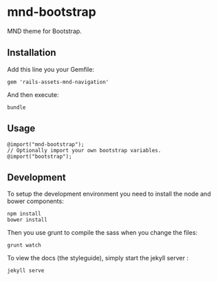 mnd-bootstrap
=============

MND theme for Bootstrap.

Installation
------------
Add this line you your Gemfile:
```
gem 'rails-assets-mnd-navigation'
```

And then execute:
```
bundle
```

Usage
-----
```
@import("mnd-bootstrap");
// Optionally import your own bootstrap variables.
@import("bootstrap");
```

Development
-----------
To setup the development environment you need to install the node and bower
components:
```
npm install
bower install
```

Then you use grunt to compile the sass when you change the files:
```
grunt watch
```

To view the docs (the styleguide), simply start the jekyll server :
```
jekyll serve
```
